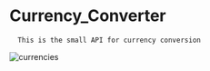 # Currency_Converter
      This is the small API for currency conversion 

![currencies](https://github.com/user-attachments/assets/b658b4a0-407b-4ec7-b77d-c4e21ecc354a)
